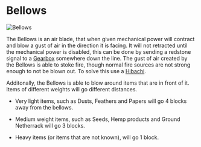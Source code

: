 # Bellows

![Bellows](block:betterwithmods:bellows)

The Bellows is an air blade, that when given mechanical power will contract and blow a gust of air in the direction it is facing. It will not retracted until the mechanical power is disabled, this can be done by sending a redstone signal to a [Gearbox](wooden_gearbox.md) somewhere down the line.
The gust of air created by the Bellows is able to stoke fire, though normal fire sources are not strong enough to not be blown out. To solve this use a [Hibachi](hibachi.md).

Additonally, the Bellows is able to blow around items that are in front of it. Items of different weights will go different distances.
 * Very light items, such as Dusts, Feathers and Papers will go 4 blocks away from the bellows.
   
 * Medium weight items, such as Seeds, Hemp products and Ground Netherrack will go 3 blocks.
   
 * Heavy items (or items that are not known), will go 1 block.  

